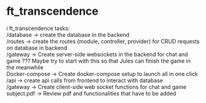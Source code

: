 # ft_transcendence
i
ft_transcendence tasks:<br>
/database -> create the database in the backend<br>
/routes -> create the routes (module, controller, provider) for CRUD requests on database in backend<br>
/gateway -> Create server-side websockets in the backend for chat and game ??? Maybe try to start with this so that Jules can finish the game in the meanwhile<br>
Docker-compose -> Create docker-compose setup to launch all in one click<br>
/api -> create api calls from frontend to interact with database<br>
/gateway -> Create client-side web socket functions for chat and game<br>
subject.pdf -> Review pdf and functionalities that have to be added<br>
